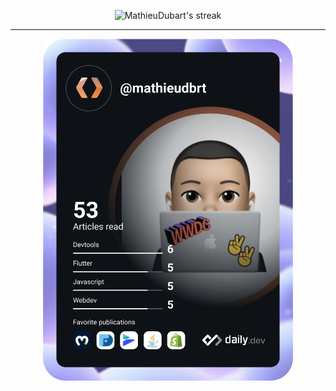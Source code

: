 <p align="center">
  
<img title="" alt="MathieuDubart's streak" src="https://github-readme-streak-stats.herokuapp.com/?user=MathieuDubart&theme=monokai-metallian&hide_border=true&background=ffffff"/>
  
</p>

<hr>

<p align="center">
  
<img src="https://github.com/MathieuDubart/MathieuDubart/blob/main/devcard.svg" width="400" alt="Mathieu Dubart's Dev Card"/>

</p>
